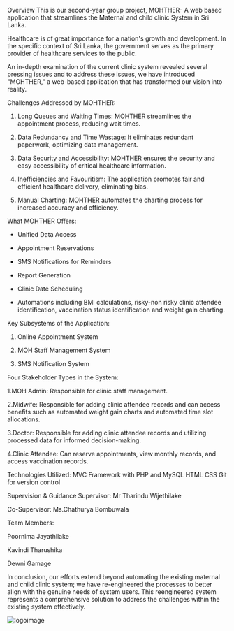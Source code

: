 Overview
This is our second-year group project, MOHTHER-  A web based application that streamlines the Maternal and child clinic System in Sri Lanka. 

Healthcare is of great importance for a nation's growth and development. In the specific context of Sri Lanka, the government serves as the primary provider of healthcare services to the public. 

An in-depth examination of the current clinic system revealed several pressing issues and to address these issues, we have introduced "MOHTHER," a web-based application that has transformed our vision into reality. 



Challenges Addressed by MOHTHER:

1. Long Queues and Waiting Times: MOHTHER streamlines the appointment process, reducing wait times.

2. Data Redundancy and Time Wastage: It eliminates redundant paperwork, optimizing data management.

3. Data Security and Accessibility: MOHTHER ensures the security and easy accessibility of critical healthcare information.

4. Inefficiencies and Favouritism: The application promotes fair and efficient healthcare delivery, eliminating bias.

5. Manual Charting: MOHTHER automates the charting process for increased accuracy and efficiency.



What MOHTHER Offers:

- Unified Data Access

- Appointment Reservations

- SMS Notifications for Reminders

- Report Generation

- Clinic Date Scheduling

- Automations including BMI calculations, risky-non risky clinic attendee identification, vaccination status identification and weight gain charting.



Key Subsystems of the Application:

1. Online Appointment System

2. MOH Staff Management System

3. SMS Notification System



Four Stakeholder Types in the System:

1.MOH Admin: Responsible for clinic staff management.

2.Midwife: Responsible for adding clinic attendee records and can access benefits such as automated weight gain charts and automated time slot allocations.

3.Doctor: Responsible for adding clinic attendee records and utilizing processed data for informed decision-making.

4.Clinic Attendee: Can reserve appointments, view monthly records, and access vaccination records.



Technologies Utilized:
MVC Framework with PHP and MySQL
HTML
CSS
Git for version control

Supervision & Guidance
Supervisor: Mr Tharindu Wijethilake


Co-Supervisor: Ms.Chathurya Bombuwala

Team Members: 

Poornima Jayathilake

Kavindi Tharushika

Dewni Gamage


In conclusion, our efforts extend beyond automating the existing maternal and child clinic system; we have re-engineered the processes to better align with the genuine needs of system users. This reengineered system represents a comprehensive solution to address the challenges within the existing system effectively.

![logoimage](https://user-images.githubusercontent.com/90959983/201163432-9c4f0d3e-8e68-4c4d-ade9-1b52753a5f52.png)
